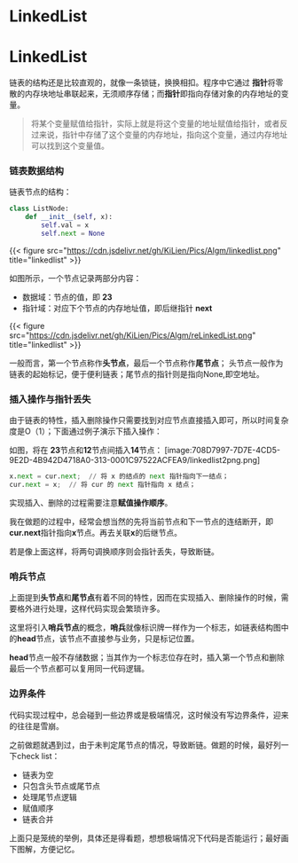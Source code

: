 # LinkedList


# LinkedList
链表的结构还是比较直观的，就像一条锁链，换换相扣。程序中它通过
**指针**将零散的内存块地址串联起来，无须顺序存储；而**指针**即指向存储对象的内存地址的变量。

> 将某个变量赋值给指针，实际上就是将这个变量的地址赋值给指针，或者反过来说，指针中存储了这个变量的内存地址，指向这个变量，通过内存地址可以找到这个变量值。

### 链表数据结构
链表节点的结构：
```Python
class ListNode:
    def __init__(self, x):
        self.val = x
        self.next = None
```


{{< figure src="https://cdn.jsdelivr.net/gh/KiLien/Pics/Algm/linkedlist.png" title="linkedlist" >}}

如图所示，一个节点记录两部分内容：
* 数据域：节点的值，即 **23**
* 指针域：对应下个节点的内存地址值，即后继指针 **next**

{{< figure src="https://cdn.jsdelivr.net/gh/KiLien/Pics/Algm/reLinkedList.png" title="linkedlist" >}}


一般而言，第一个节点称作**头节点**，最后一个节点称作**尾节点**；
头节点一般作为链表的起始标记，便于便利链表；尾节点的指针则是指向None,即空地址。

### 插入操作与指针丢失
由于链表的特性，插入删除操作只需要找到对应节点直接插入即可，所以时间复杂度是O（1）；下面通过例子演示下插入操作：

如图，将在 **23**节点和**12**节点间插入**14**节点：
[image:708D7997-7D7E-4CD5-9E2D-4B942D4718A0-313-0001C97522ACFEA9/linkedlist2png.png]

```Python
x.next = cur.next;  // 将 x 的结点的 next 指针指向下一结点；
cur.next = x;  // 将 cur 的 next 指针指向 x 结点；
```

实现插入、删除的过程需要注意**赋值操作顺序**。

我在做题的过程中，经常会想当然的先将当前节点和下一节点的连结断开，即**cur.next**指针指向**x**节点。再去关联**x**的后继节点。

若是像上面这样，将两句调换顺序则会指针丢失，导致断链。

### 哨兵节点
上面提到**头节点**和**尾节点**有着不同的特性，因而在实现插入、删除操作的时候，需要格外进行处理，这样代码实现会繁琐许多。

这里将引入**哨兵节点**的概念，**哨兵**就像标识牌一样作为一个标志，如链表结构图中的**head**节点，该节点不直接参与业务，只是标记位置。

**head**节点一般不存储数据；当其作为一个标志位存在时，插入第一个节点和删除最后一个节点都可以复用同一代码逻辑。

### 边界条件
代码实现过程中，总会碰到一些边界或是极端情况，这时候没有写边界条件，迎来的往往是雪崩。

之前做题就遇到过，由于未判定尾节点的情况，导致断链。做题的时候，最好列一下check list：
* 链表为空
* 只包含头节点或尾节点
* 处理尾节点逻辑
* 赋值顺序
* 链表合并

上面只是笼统的举例，具体还是得看题，想想极端情况下代码是否能运行；最好画下图解，方便记忆。

